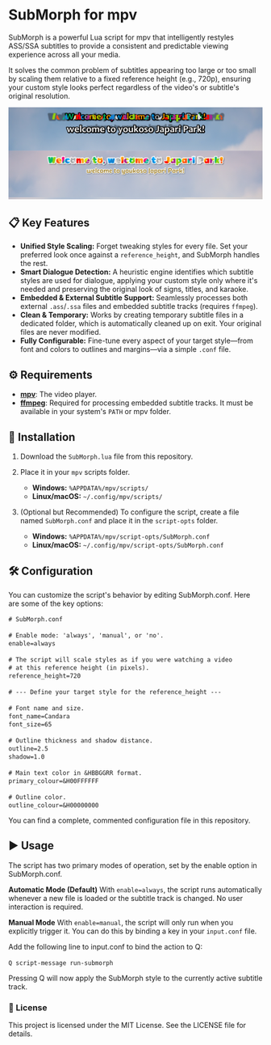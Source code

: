 # SubMorph for mpv
SubMorph is a powerful Lua script for mpv that intelligently restyles ASS/SSA subtitles to provide a consistent and predictable viewing experience across all your media.

It solves the common problem of subtitles appearing too large or too small by scaling them relative to a fixed reference height (e.g., 720p), ensuring your custom style looks perfect regardless of the video's or subtitle's original resolution.

![preview](preview.png?raw=true)

## 📋 Key Features

* **Unified Style Scaling:** Forget tweaking styles for every file. Set your preferred look once against a `reference_height`, and SubMorph handles the rest.
* **Smart Dialogue Detection:** A heuristic engine identifies which subtitle styles are used for dialogue, applying your custom style only where it's needed and preserving the original look of signs, titles, and karaoke.
* **Embedded & External Subtitle Support:** Seamlessly processes both external `.ass`/`.ssa` files and embedded subtitle tracks (requires `ffmpeg`).
* **Clean & Temporary:** Works by creating temporary subtitle files in a dedicated folder, which is automatically cleaned up on exit. Your original files are never modified.
* **Fully Configurable:** Fine-tune every aspect of your target style—from font and colors to outlines and margins—via a simple `.conf` file.

## ⚙️ Requirements

* **[mpv](https://mpv.io/)**: The video player.
* **[ffmpeg](https://ffmpeg.org/)**: Required for processing embedded subtitle tracks. It must be available in your system's `PATH` or mpv folder.

## 🚀 Installation

1.  Download the `SubMorph.lua` file from this repository.
2.  Place it in your `mpv` scripts folder.
    * **Windows:** `%APPDATA%/mpv/scripts/`
    * **Linux/macOS:** `~/.config/mpv/scripts/`

3.  (Optional but Recommended) To configure the script, create a file named `SubMorph.conf` and place it in the `script-opts` folder.
    * **Windows:** `%APPDATA%/mpv/script-opts/SubMorph.conf`
    * **Linux/macOS:** `~/.config/mpv/script-opts/SubMorph.conf`

## 🛠️ Configuration
You can customize the script's behavior by editing SubMorph.conf. Here are some of the key options:

```
# SubMorph.conf

# Enable mode: 'always', 'manual', or 'no'.
enable=always

# The script will scale styles as if you were watching a video
# at this reference height (in pixels).
reference_height=720

# --- Define your target style for the reference_height ---

# Font name and size.
font_name=Candara
font_size=65

# Outline thickness and shadow distance.
outline=2.5
shadow=1.0

# Main text color in &HBBGGRR format.
primary_colour=&H00FFFFFF

# Outline color.
outline_colour=&H00000000
```

You can find a complete, commented configuration file in this repository.

## ▶️ Usage
The script has two primary modes of operation, set by the enable option in SubMorph.conf.

**Automatic Mode (Default)**
With ```enable=always```, the script runs automatically whenever a new file is loaded or the subtitle track is changed. No user interaction is required.

**Manual Mode**
With ```enable=manual```, the script will only run when you explicitly trigger it. You can do this by binding a key in your ```input.conf``` file.

Add the following line to input.conf to bind the action to Q:

```Q script-message run-submorph```

Pressing Q will now apply the SubMorph style to the currently active subtitle track.


### 📜 License
This project is licensed under the MIT License. See the LICENSE file for details.
